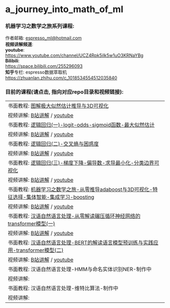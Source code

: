# a_journey_into_math_of_ml
### 机器学习之数学之旅系列课程:   
作者邮箱: espresso_ml@hotmail.com    
__视频讲解频道__:   
**youtube**:   
https://www.youtube.com/channel/UCZ4Rpk5ilk5w1uO3KRNaYBg   
**Bilibili**:   
https://space.bilibili.com/255296093   
**知乎**专栏:
espresso数据萃取机   
https://zhuanlan.zhihu.com/c_1018534554512035840
   
   
### 目前的课程(请点击, 指向对应repo目录和视频链接):   

|  |   
| :------------------------------------------------------------------------- |   
| 书面教程: [图解极大似然估计推导与3D可视化](https://github.com/aespresso/a_journey_into_math_of_ml/tree/master/00_maximum_likelihood_estimationa_and_3d_visualization) |  
| 视频讲解: [B站讲解](https://www.bilibili.com/video/av54346038/) / [youtube](https://www.youtube.com/watch?v=C6a-SMY0H50)|
| 书面教程: [逻辑回归(一)-logit-odds-sigmoid函数-最大似然估计](https://github.com/aespresso/a_journey_into_math_of_ml/tree/master/01_logistic_regression) |
| 视频讲解: [B站讲解](https://www.bilibili.com/video/av53400966/) / [youtube](https://www.youtube.com/watch?v=i3zz7DQU3tc&t=535s) |
| 书面教程: [逻辑回归(二)-交叉熵与困惑度](https://github.com/aespresso/a_journey_into_math_of_ml/tree/master/01_logistic_regression) |
| 视频讲解: [B站讲解](https://www.bilibili.com/video/av53704693/) / [youtube](https://www.youtube.com/watch?v=bkC1Lna4lBY&t=16s) |
| 书面教程: [逻辑回归(三)-梯度下降-偏导数-求导最小化-分类边界可视化](https://github.com/aespresso/a_journey_into_math_of_ml/tree/master/01_logistic_regression) |   
| 视频讲解: [B站讲解](https://www.bilibili.com/video/av54780873/) / [youtube](https://www.youtube.com/watch?v=up85PnWFBY8&t=9s) |
| 书面教程: [机器学习之数学之旅-从零推导adaboost与3D可视化-特征选择-集体智能-集成学习-boosting](https://github.com/aespresso/a_journey_into_math_of_ml/tree/master/02_adaboost) |    
| 视频讲解: [B站讲解](https://www.bilibili.com/video/av56033745/) / [youtube](https://www.youtube.com/watch?v=-rqGPD06Ifs&t=5s) |
| 书面教程: [汉语自然语言处理-从零解读碾压循环神经网络的transformer模型(一)](https://github.com/aespresso/a_journey_into_math_of_ml/tree/master/03_transformer_tutorial_1st_part) |   
| 视频讲解: [B站讲解](https://www.bilibili.com/video/av58239477/) / [youtube](https://www.youtube.com/watch?v=wLKsaZWeuCM) |
| 书面教程: [汉语自然语言处理-BERT的解读语言模型预训练与实践应用-transformer模型(二)](https://github.com/aespresso/a_journey_into_math_of_ml/tree/master/04_transformer_tutorial_2nd_part) |   
| 视频讲解: [B站讲解](https://www.bilibili.com/video/av60168891/) / [youtube]() |
| 书面教程: 汉语自然语言处理-HMM与命名实体识别NER-制作中 |   
| 视频讲解: |
| 书面教程: 汉语自然语言处理-维特比算法-制作中 |   
| 视频讲解: |
